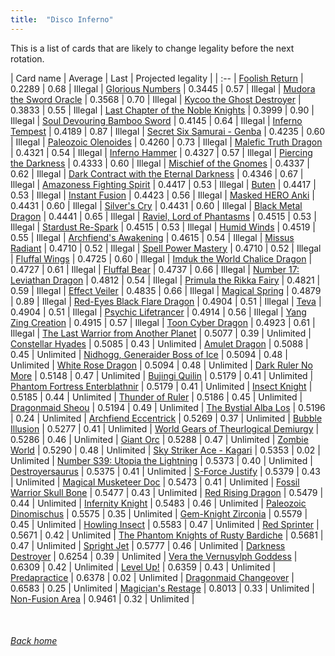 ```yaml
---
title:  "Disco Inferno"
---
```


This is a list of cards that are likely to change legality before the next rotation.

| Card name | Average | Last | Projected legality |
| :-- |
[Foolish Return](https://db.ygoprodeck.com/card/?search=Foolish%20Return) | 0.2289 | 0.68 | Illegal |
[Glorious Numbers](https://db.ygoprodeck.com/card/?search=Glorious%20Numbers) | 0.3445 | 0.57 | Illegal |
[Mudora the Sword Oracle](https://db.ygoprodeck.com/card/?search=Mudora%20the%20Sword%20Oracle) | 0.3568 | 0.70 | Illegal |
[Kycoo the Ghost Destroyer](https://db.ygoprodeck.com/card/?search=Kycoo%20the%20Ghost%20Destroyer) | 0.3833 | 0.55 | Illegal |
[Last Chapter of the Noble Knights](https://db.ygoprodeck.com/card/?search=Last%20Chapter%20of%20the%20Noble%20Knights) | 0.3999 | 0.90 | Illegal |
[Soul Devouring Bamboo Sword](https://db.ygoprodeck.com/card/?search=Soul%20Devouring%20Bamboo%20Sword) | 0.4145 | 0.64 | Illegal |
[Inferno Tempest](https://db.ygoprodeck.com/card/?search=Inferno%20Tempest) | 0.4189 | 0.87 | Illegal |
[Secret Six Samurai - Genba](https://db.ygoprodeck.com/card/?search=Secret%20Six%20Samurai%20-%20Genba) | 0.4235 | 0.60 | Illegal |
[Paleozoic Olenoides](https://db.ygoprodeck.com/card/?search=Paleozoic%20Olenoides) | 0.4260 | 0.73 | Illegal |
[Malefic Truth Dragon](https://db.ygoprodeck.com/card/?search=Malefic%20Truth%20Dragon) | 0.4321 | 0.54 | Illegal |
[Inferno Hammer](https://db.ygoprodeck.com/card/?search=Inferno%20Hammer) | 0.4327 | 0.57 | Illegal |
[Piercing the Darkness](https://db.ygoprodeck.com/card/?search=Piercing%20the%20Darkness) | 0.4333 | 0.60 | Illegal |
[Mischief of the Gnomes](https://db.ygoprodeck.com/card/?search=Mischief%20of%20the%20Gnomes) | 0.4337 | 0.62 | Illegal |
[Dark Contract with the Eternal Darkness](https://db.ygoprodeck.com/card/?search=Dark%20Contract%20with%20the%20Eternal%20Darkness) | 0.4346 | 0.67 | Illegal |
[Amazoness Fighting Spirit](https://db.ygoprodeck.com/card/?search=Amazoness%20Fighting%20Spirit) | 0.4417 | 0.53 | Illegal |
[Buten](https://db.ygoprodeck.com/card/?search=Buten) | 0.4417 | 0.53 | Illegal |
[Instant Fusion](https://db.ygoprodeck.com/card/?search=Instant%20Fusion) | 0.4423 | 0.56 | Illegal |
[Masked HERO Anki](https://db.ygoprodeck.com/card/?search=Masked%20HERO%20Anki) | 0.4431 | 0.60 | Illegal |
[Silver's Cry](https://db.ygoprodeck.com/card/?search=Silver's%20Cry) | 0.4431 | 0.60 | Illegal |
[Black Metal Dragon](https://db.ygoprodeck.com/card/?search=Black%20Metal%20Dragon) | 0.4441 | 0.65 | Illegal |
[Raviel, Lord of Phantasms](https://db.ygoprodeck.com/card/?search=Raviel,%20Lord%20of%20Phantasms) | 0.4515 | 0.53 | Illegal |
[Stardust Re-Spark](https://db.ygoprodeck.com/card/?search=Stardust%20Re-Spark) | 0.4515 | 0.53 | Illegal |
[Humid Winds](https://db.ygoprodeck.com/card/?search=Humid%20Winds) | 0.4519 | 0.55 | Illegal |
[Archfiend's Awakening](https://db.ygoprodeck.com/card/?search=Archfiend's%20Awakening) | 0.4615 | 0.54 | Illegal |
[Missus Radiant](https://db.ygoprodeck.com/card/?search=Missus%20Radiant) | 0.4710 | 0.52 | Illegal |
[Spell Power Mastery](https://db.ygoprodeck.com/card/?search=Spell%20Power%20Mastery) | 0.4710 | 0.52 | Illegal |
[Fluffal Wings](https://db.ygoprodeck.com/card/?search=Fluffal%20Wings) | 0.4725 | 0.60 | Illegal |
[Imduk the World Chalice Dragon](https://db.ygoprodeck.com/card/?search=Imduk%20the%20World%20Chalice%20Dragon) | 0.4727 | 0.61 | Illegal |
[Fluffal Bear](https://db.ygoprodeck.com/card/?search=Fluffal%20Bear) | 0.4737 | 0.66 | Illegal |
[Number 17: Leviathan Dragon](https://db.ygoprodeck.com/card/?search=Number%2017:%20Leviathan%20Dragon) | 0.4812 | 0.54 | Illegal |
[Primula the Rikka Fairy](https://db.ygoprodeck.com/card/?search=Primula%20the%20Rikka%20Fairy) | 0.4821 | 0.59 | Illegal |
[Effect Veiler](https://db.ygoprodeck.com/card/?search=Effect%20Veiler) | 0.4835 | 0.66 | Illegal |
[Magical Spring](https://db.ygoprodeck.com/card/?search=Magical%20Spring) | 0.4879 | 0.89 | Illegal |
[Red-Eyes Black Flare Dragon](https://db.ygoprodeck.com/card/?search=Red-Eyes%20Black%20Flare%20Dragon) | 0.4904 | 0.51 | Illegal |
[Teva](https://db.ygoprodeck.com/card/?search=Teva) | 0.4904 | 0.51 | Illegal |
[Psychic Lifetrancer](https://db.ygoprodeck.com/card/?search=Psychic%20Lifetrancer) | 0.4914 | 0.56 | Illegal |
[Yang Zing Creation](https://db.ygoprodeck.com/card/?search=Yang%20Zing%20Creation) | 0.4915 | 0.57 | Illegal |
[Toon Cyber Dragon](https://db.ygoprodeck.com/card/?search=Toon%20Cyber%20Dragon) | 0.4923 | 0.61 | Illegal |
[The Last Warrior from Another Planet](https://db.ygoprodeck.com/card/?search=The%20Last%20Warrior%20from%20Another%20Planet) | 0.5077 | 0.39 | Unlimited |
[Constellar Hyades](https://db.ygoprodeck.com/card/?search=Constellar%20Hyades) | 0.5085 | 0.43 | Unlimited |
[Amulet Dragon](https://db.ygoprodeck.com/card/?search=Amulet%20Dragon) | 0.5088 | 0.45 | Unlimited |
[Nidhogg, Generaider Boss of Ice](https://db.ygoprodeck.com/card/?search=Nidhogg,%20Generaider%20Boss%20of%20Ice) | 0.5094 | 0.48 | Unlimited |
[White Rose Dragon](https://db.ygoprodeck.com/card/?search=White%20Rose%20Dragon) | 0.5094 | 0.48 | Unlimited |
[Dark Ruler No More](https://db.ygoprodeck.com/card/?search=Dark%20Ruler%20No%20More) | 0.5148 | 0.47 | Unlimited |
[Bujingi Quilin](https://db.ygoprodeck.com/card/?search=Bujingi%20Quilin) | 0.5179 | 0.41 | Unlimited |
[Phantom Fortress Enterblathnir](https://db.ygoprodeck.com/card/?search=Phantom%20Fortress%20Enterblathnir) | 0.5179 | 0.41 | Unlimited |
[Insect Knight](https://db.ygoprodeck.com/card/?search=Insect%20Knight) | 0.5185 | 0.44 | Unlimited |
[Thunder of Ruler](https://db.ygoprodeck.com/card/?search=Thunder%20of%20Ruler) | 0.5186 | 0.45 | Unlimited |
[Dragonmaid Sheou](https://db.ygoprodeck.com/card/?search=Dragonmaid%20Sheou) | 0.5194 | 0.49 | Unlimited |
[The Bystial Alba Los](https://db.ygoprodeck.com/card/?search=The%20Bystial%20Alba%20Los) | 0.5196 | 0.24 | Unlimited |
[Archfiend Eccentrick](https://db.ygoprodeck.com/card/?search=Archfiend%20Eccentrick) | 0.5269 | 0.37 | Unlimited |
[Bubble Illusion](https://db.ygoprodeck.com/card/?search=Bubble%20Illusion) | 0.5277 | 0.41 | Unlimited |
[World Gears of Theurlogical Demiurgy](https://db.ygoprodeck.com/card/?search=World%20Gears%20of%20Theurlogical%20Demiurgy) | 0.5286 | 0.46 | Unlimited |
[Giant Orc](https://db.ygoprodeck.com/card/?search=Giant%20Orc) | 0.5288 | 0.47 | Unlimited |
[Zombie World](https://db.ygoprodeck.com/card/?search=Zombie%20World) | 0.5290 | 0.48 | Unlimited |
[Sky Striker Ace - Kagari](https://db.ygoprodeck.com/card/?search=Sky%20Striker%20Ace%20-%20Kagari) | 0.5353 | 0.02 | Unlimited |
[Number S39: Utopia the Lightning](https://db.ygoprodeck.com/card/?search=Number%20S39:%20Utopia%20the%20Lightning) | 0.5373 | 0.40 | Unlimited |
[Destroyersaurus](https://db.ygoprodeck.com/card/?search=Destroyersaurus) | 0.5375 | 0.41 | Unlimited |
[S-Force Justify](https://db.ygoprodeck.com/card/?search=S-Force%20Justify) | 0.5379 | 0.43 | Unlimited |
[Magical Musketeer Doc](https://db.ygoprodeck.com/card/?search=Magical%20Musketeer%20Doc) | 0.5473 | 0.41 | Unlimited |
[Fossil Warrior Skull Bone](https://db.ygoprodeck.com/card/?search=Fossil%20Warrior%20Skull%20Bone) | 0.5477 | 0.43 | Unlimited |
[Red Rising Dragon](https://db.ygoprodeck.com/card/?search=Red%20Rising%20Dragon) | 0.5479 | 0.44 | Unlimited |
[Infernity Knight](https://db.ygoprodeck.com/card/?search=Infernity%20Knight) | 0.5483 | 0.46 | Unlimited |
[Paleozoic Dinomischus](https://db.ygoprodeck.com/card/?search=Paleozoic%20Dinomischus) | 0.5575 | 0.35 | Unlimited |
[Gem-Knight Zirconia](https://db.ygoprodeck.com/card/?search=Gem-Knight%20Zirconia) | 0.5579 | 0.45 | Unlimited |
[Howling Insect](https://db.ygoprodeck.com/card/?search=Howling%20Insect) | 0.5583 | 0.47 | Unlimited |
[Red Sprinter](https://db.ygoprodeck.com/card/?search=Red%20Sprinter) | 0.5671 | 0.42 | Unlimited |
[The Phantom Knights of Rusty Bardiche](https://db.ygoprodeck.com/card/?search=The%20Phantom%20Knights%20of%20Rusty%20Bardiche) | 0.5681 | 0.47 | Unlimited |
[Spright Jet](https://db.ygoprodeck.com/card/?search=Spright%20Jet) | 0.5777 | 0.46 | Unlimited |
[Darkness Destroyer](https://db.ygoprodeck.com/card/?search=Darkness%20Destroyer) | 0.6254 | 0.39 | Unlimited |
[Vera the Vernusylph Goddess](https://db.ygoprodeck.com/card/?search=Vera%20the%20Vernusylph%20Goddess) | 0.6309 | 0.42 | Unlimited |
[Level Up!](https://db.ygoprodeck.com/card/?search=Level%20Up!) | 0.6359 | 0.43 | Unlimited |
[Predapractice](https://db.ygoprodeck.com/card/?search=Predapractice) | 0.6378 | 0.02 | Unlimited |
[Dragonmaid Changeover](https://db.ygoprodeck.com/card/?search=Dragonmaid%20Changeover) | 0.6583 | 0.25 | Unlimited |
[Magician's Restage](https://db.ygoprodeck.com/card/?search=Magician's%20Restage) | 0.8013 | 0.33 | Unlimited |
[Non-Fusion Area](https://db.ygoprodeck.com/card/?search=Non-Fusion%20Area) | 0.9461 | 0.32 | Unlimited |

<br>

###### [Back home](index)